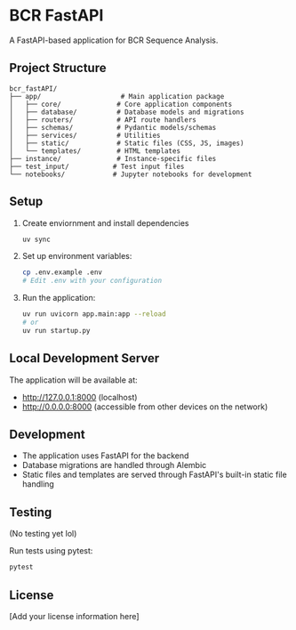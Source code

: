 # BCR FastAPI

A FastAPI-based application for BCR Sequence Analysis.

## Project Structure

```
bcr_fastAPI/
├── app/                    # Main application package
│   ├── core/              # Core application components
│   ├── database/          # Database models and migrations
│   ├── routers/           # API route handlers
│   ├── schemas/           # Pydantic models/schemas
│   ├── services/          # Utilities
│   ├── static/            # Static files (CSS, JS, images)
│   └── templates/         # HTML templates
├── instance/              # Instance-specific files
├── test_input/           # Test input files
└── notebooks/            # Jupyter notebooks for development
```

## Setup

1. Create enviornment and install dependencies
    ```bash
    uv sync
    ```

3. Set up environment variables:
   ```bash
   cp .env.example .env
   # Edit .env with your configuration
   ```

4. Run the application:
   ```bash
   uv run uvicorn app.main:app --reload
   # or 
   uv run startup.py
   ```


## Local Development Server

The application will be available at:
- http://127.0.0.1:8000 (localhost)
- http://0.0.0.0:8000 (accessible from other devices on the network)




## Development

- The application uses FastAPI for the backend
- Database migrations are handled through Alembic
- Static files and templates are served through FastAPI's built-in static file handling

## Testing
(No testing yet lol)

Run tests using pytest:
```bash
pytest
```

## License

[Add your license information here]
